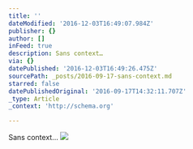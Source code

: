 ```yaml
---
title: ''
dateModified: '2016-12-03T16:49:07.984Z'
publisher: {}
author: []
inFeed: true
description: Sans context…
via: {}
datePublished: '2016-12-03T16:49:26.475Z'
sourcePath: _posts/2016-09-17-sans-context.md
starred: false
datePublishedOriginal: '2016-09-17T14:32:11.707Z'
_type: Article
_context: 'http://schema.org'

---
```

Sans context...
![](https://the-grid-user-content.s3-us-west-2.amazonaws.com/58d02773-6d81-46a3-b7a1-ad4379cb131b.png)